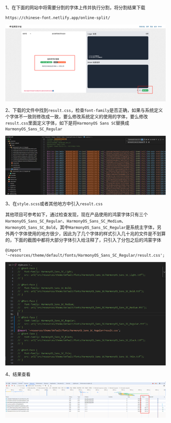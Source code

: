 1、在下面的网站中将需要分割的字体上传并执行分割，将分割结果下载

```
https://chinese-font.netlify.app/online-split/
```

![image-20240327173043563](image-20240327173043563.png)



2、下载的文件中找到```result.css```，检查```font-family```是否正确，如果与系统定义个字体不一致则修改成一致，要么修改系统定义的使用的字体，要么修改```result.css```里面定义字体，如下是将```HarmonyOS Sans SC```替换成```HarmonyOS_Sans_SC_Regular```

![image-20240327173306856](image-20240327173306856.png)

3、在```style.scss```或者其他地方中引入```result.css```

其他项目可参考如下，通过检查发现，现在产品使用的鸿蒙字体只有三个```HarmonyOS_Sans_SC_Regular```、```HarmonyOS_Sans_SC_Medium```、```HarmonyOS_Sans_SC_Bold```，其中```HarmonyOS_Sans_SC_Regular```是系统主字体，另外两个字体使用的地方很少，因此为了几个字体的样式引入几十兆的文件是不划算的，下面的截图中都将大部分字体引入给注释了，只引入了分包之后的鸿蒙字体

```
@import '~resources/theme/default/fonts/HarmonyOS_Sans_SC_Regular/result.css';
```

![image-20240327173744907](image-20240327173744907.png)

4、结果查看

![image-20240327174229500](image-20240327174229500.png)